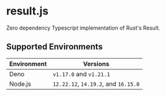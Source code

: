 # result.js

Zero dependency Typescript implementation of Rust's Result.

## Supported Environments

| Environment | Versions                             |
| ----------- | ------------------------------------ |
| Deno        | `v1.17.0` and `v1.21.1`              |
| Node.js     | `12.22.12`, `14.19.2`, and `16.15.0` |
